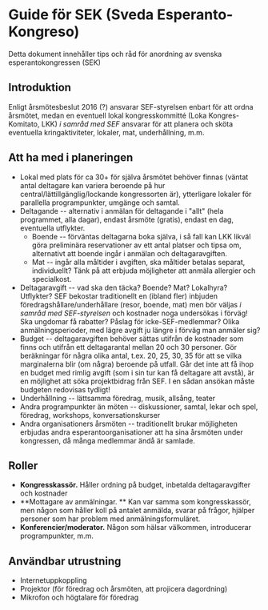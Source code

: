 # Guide för SEK (Sveda Esperanto-Kongreso)

Detta dokument innehåller tips och råd för anordning av svenska esperantokongressen (SEK)

## Introduktion

Enligt årsmötesbeslut 2016 (?) ansvarar SEF-styrelsen enbart för att ordna årsmötet, medan en eventuell lokal kongresskommitté (Loka Kongres-Komitato, LKK) _i samråd med SEF_ ansvarar för att planera och sköta eventuella kringaktiviteter, lokaler, mat, underhållning, m.m. 

## Att ha med i planeringen

* Lokal med plats för ca 30+ för själva årsmötet behöver finnas (väntat antal deltagare kan variera beroende på hur central/lättillgänglig/lockande kongressorten är), ytterligare lokaler för parallella programpunkter, umgänge och samtal.
* Deltagande -- alternativ i anmälan för deltagande i "allt" (hela programmet, alla dagar), endast årsmöte (gratis), endast en dag, eventuella utflykter.
  *  Boende -- förväntas deltagarna boka själva, i så fall kan LKK likväl göra preliminära reservationer av ett antal platser och tipsa om, alternativt att boende ingår i anmälan och deltagaravgiften.
  * Mat -- ingår alla måltider i avgiften, ska måltider betalas separat, individuellt? Tänk på att erbjuda möjligheter att anmäla allergier och specialkost.
* Deltagaravgift -- vad ska den täcka? Boende? Mat? Lokalhyra? Utflykter? SEF bekostar traditionellt en (ibland fler) inbjuden föredragshållare/underhållare (resor, boende, mat) men bör väljas _i samråd med SEF-styrelsen_ och kostnader noga undersökas i förväg! Ska ungdomar få rabatter? Påslag för icke-SEF-medlemmar? Olika anmälningsperioder, med lägre avgift ju längre i förväg man anmäler sig?
* Budget -- deltagaravgiften behöver sättas utifrån de kostnader som finns och utifrån ett deltagarantal mellan 20 och 30 personer.  Gör beräkningar för några olika antal, t.ex. 20, 25, 30, 35 för att se vilka marginalerna blir (om några) beroende på utfall. Går det inte att få ihop en budget med rimlig avgift (som i sin tur kan få deltagare att avstå), är en möjlighet att söka projektbidrag från SEF. I en sådan ansökan måste budgeten redovisas tydligt!
* Underhållning -- lättsamma föredrag, musik, allsång, teater
* Andra programpunkter än möten -- diskussioner, samtal, lekar och spel, föredrag, workshops, konversationskurser
* Andra organisationers årsmöten -- traditionellt brukar möjligheten erbjudas andra esperantoorganisationer att ha sina årsmöten under kongressen, då många medlemmar ändå är samlade.

## Roller

* **Kongresskassör.** Håller ordning på budget, inbetalda deltagaravgifter och kostnader
* **Mottagare av anmälningar. ** Kan var samma som kongresskassör, men någon som håller koll på antalet anmälda, svarar på frågor, hjälper personer som har problem med anmälningsformuläret.
* **Konferencier/moderator.** Någon som hälsar välkommen, introducerar programpunkter, m.m.

## Användbar utrustning

* Internetuppkoppling
* Projektor (för föredrag och årsmöten, att projicera dagordning)
* Mikrofon och högtalare för föredrag